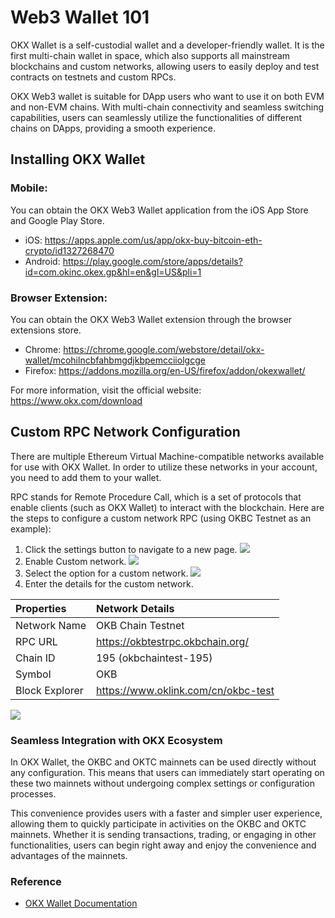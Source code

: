 # Web3 Wallet 101
OKX Wallet is a self-custodial wallet and a developer-friendly wallet. It is the first multi-chain wallet in space, which also supports all mainstream blockchains and custom networks, allowing users to easily deploy and test contracts on testnets and custom RPCs. 

OKX Web3 wallet is suitable for DApp users who want to use it on both EVM and non-EVM chains. With multi-chain connectivity and seamless switching capabilities, users can seamlessly utilize the functionalities of different chains on DApps, providing a smooth experience.

## Installing OKX Wallet
### Mobile:
You can obtain the OKX Web3 Wallet application from the iOS App Store and Google Play Store.
* iOS: https://apps.apple.com/us/app/okx-buy-bitcoin-eth-crypto/id1327268470
* Android: https://play.google.com/store/apps/details?id=com.okinc.okex.gp&hl=en&gl=US&pli=1

### Browser Extension:
You can obtain the OKX Web3 Wallet extension through the browser extensions store.
* Chrome: https://chrome.google.com/webstore/detail/okx-wallet/mcohilncbfahbmgdjkbpemcciiolgcge
* Firefox: https://addons.mozilla.org/en-US/firefox/addon/okexwallet/

For more information, visit the official website: https://www.okx.com/download

## Custom RPC Network Configuration
There are multiple Ethereum Virtual Machine-compatible networks available for use with OKX Wallet. In order to utilize these networks in your account, you need to add them to your wallet.

RPC stands for Remote Procedure Call, which is a set of protocols that enable clients (such as OKX Wallet) to interact with the blockchain. Here are the steps to configure a custom network RPC (using OKBC Testnet as an example):

1. Click the settings button to navigate to a new page.
![](./img/okx1.png )
2. Enable Custom network.
![](./img/okx2.png )
3. Select the option for a custom network.
![](./img/okx3.png )
4. Enter the details for the custom network.

| Properties  | Network Details  |
| :------------ | :------------ |
| Network Name  | OKB Chain Testnet  |
| RPC URL  | https://okbtestrpc.okbchain.org/  |
| Chain ID  | 195 (okbchaintest-195)  |
| Symbol  | OKB  |
| Block Explorer  | https://www.oklink.com/cn/okbc-test  |

![](./img/okx4.png )

### Seamless Integration with OKX Ecosystem
In OKX Wallet, the OKBC and OKTC mainnets can be used directly without any configuration. This means that users can immediately start operating on these two mainnets without undergoing complex settings or configuration processes.

This convenience provides users with a faster and simpler user experience, allowing them to quickly participate in activities on the OKBC and OKTC mainnets. Whether it is sending transactions, trading, or engaging in other functionalities, users can begin right away and enjoy the convenience and advantages of the mainnets.

### Reference
- [OKX Wallet Documentation](https://www.okx.com/web3/build/docs/extension/introduction "OKX Wallet Documentation")